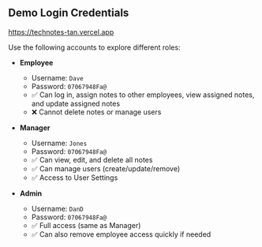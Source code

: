 ## Demo Login Credentials
https://technotes-tan.vercel.app

Use the following accounts to explore different roles:

- **Employee**
  - Username: `Dave`
  - Password: `07067948Fa@`
  - ✅ Can log in, assign notes to other employees, view assigned notes, and update assigned notes  
  - ❌ Cannot delete notes or manage users  

- **Manager**
  - Username: `Jones`
  - Password: `07067948Fa@`
  - ✅ Can view, edit, and delete all notes  
  - ✅ Can manage users (create/update/remove)  
  - ✅ Access to User Settings  

- **Admin**
  - Username: `DanD`
  - Password: `07067948Fa@`
  - ✅ Full access (same as Manager)  
  - ✅ Can also remove employee access quickly if needed  
